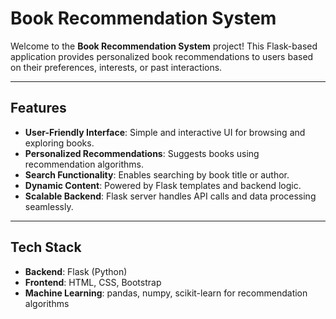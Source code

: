 # Book Recommendation System

Welcome to the **Book Recommendation System** project! This Flask-based application provides personalized book recommendations to users based on their preferences, interests, or past interactions.

---

## Features

- **User-Friendly Interface**: Simple and interactive UI for browsing and exploring books.
- **Personalized Recommendations**: Suggests books using recommendation algorithms.
- **Search Functionality**: Enables searching by book title or  author.
- **Dynamic Content**: Powered by Flask templates and backend logic.
- **Scalable Backend**: Flask server handles API calls and data processing seamlessly.

---

## Tech Stack

- **Backend**: Flask (Python)
- **Frontend**: HTML, CSS, Bootstrap
- **Machine Learning**: pandas, numpy, scikit-learn for recommendation algorithms


